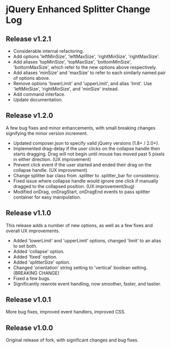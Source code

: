 # jQuery Enhanced Splitter Change Log

## Release v1.2.1

- Considerable internal refactoring.
- Add options 'leftMinSize', 'leftMaxSize', 'rightMinSize', 'rightMaxSize'.
- Add aliases 'topMinSize', 'topMaxSize', 'bottomMinSize', 'bottomMaxSize', which refer to the new options above respectively.
- Add aliases 'minSize' and 'maxSize' to refer to each similarly named pair of options above.
- Remove options 'lowerLimit' and 'upperLimit', and alias 'limit'. Use 'leftMinSize', 'rightMinSize', and 'minSize' instead.
- Add command interface.
- Update documentation.


## Release v1.2.0

A few bug fixes and minor enhancements, with small breaking changes signifying the minor version increment.
- Updated composer.json to specify valid jQuery versions (1.8+ / 2.0+).
- Implemented drag-delay if the user clicks on the collapse handle then starts dragging. Drag will not begin until mouse has moved past 5 pixels in either direction. (UX improvement)
- Prevent click event if the user started and ended their drag on the collapse handle. (UX improvement)
- Change splitter bar class from .splitter to .splitter_bar for consistency.
- Fixed issue where collapse handle would ignore one click if manually dragged to the collapsed position. (UX improvement/bug)
- Modified onDrag, onDragStart, onDragEnd events to pass splitter container for easy manipulation.

## Release v1.1.0

This release adds a number of new options, as well as a few fixes and overall UX improvements.
- Added 'lowerLimit' and 'upperLimit' options, changed 'limit' to an alias to set both.
- Added 'collapse' option.
- Added 'fixed' option.
- Added 'splitterSize' option.
- Changed 'orientation' string setting to 'vertical' boolean setting. (BREAKING CHANGE)
- Fixed a few bugs.
- Significantly rewrote event handling, now smoother, faster, and tastier.

## Release v1.0.1

More bug fixes, improved event handlers, improved CSS.

## Release v1.0.0

Original release of fork, with significant changes and bug fixes.
